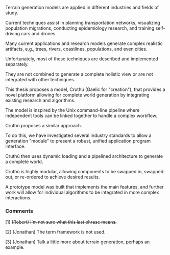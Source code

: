Terrain generation models are applied in different industries and fields of study.

Current techniques assist in planning transportation networks, visualizing population migrations, conducting epidemiology research, and training self-driving cars and drones.

Many current applications and research models generate complex realistic artifacts, e.g., trees, rivers, coastlines, populations, and even cities.

Unfortunately, most of these techniques are described and implemented separately.

They are not combined to generate a complete holistic view or are not integrated with other techniques.

This thesis proposes a model, Cruthú (Gaelic for "creation"), that provides a novel platform allowing for complete world generation by integrating existing research and algorithms.

The model is inspired by the Unix command-line pipeline where independent tools can be linked together to handle a complex workflow.

Cruthú proposes a similar approach.

To do this, we have investigated several industry standards to allow a generation "module" to present a robust, unified application program interface.

Cruthú then uses dynamic loading and a pipelined architecture to generate a complete world.

Cruthú is highly modular, allowing components to be swapped in, swapped out, or re-ordered to achieve desired results.

A prototype model was built that implements the main features, and further work will allow for individual algorithms to be integrated in more complex interactions.

### Comments
<a class="anchor" id="1">[1] ~~(Robert) I'm not sure what this last phrase means.~~</a>

<a class="anchor" id="1">[2] (Jonathan) The term framework is not used.</a>

<a class="anchor" id="1">[3] (Jonathan) Talk a little more about terrain generation, perhaps an example.</a>
